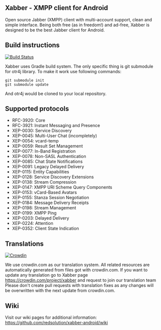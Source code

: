 ## Xabber - XMPP client for Android

Open source Jabber (XMPP) client with multi-account support, clean and simple interface.
Being both free (as in freedom!) and ad-free, Xabber is designed to be the best Jabber client for Android.

## Build instructions
[![Build Status](https://travis-ci.org/redsolution/xabber-android.svg?branch=develop)](https://travis-ci.org/redsolution/xabber-android)

Xabber uses Gradle build system. The only specific thing is git submodule for otr4j library. To make it work use following commands:

 ```
 git submodule init
 git submodule update
 ```
 And otr4j would be cloned to your local repository. 

## Supported protocols

* RFC-3920: Core
* RFC-3921: Instant Messaging and Presence
* XEP-0030: Service Discovery
* XEP-0045: Multi-User Chat (incompletely)
* XEP-0054: vcard-temp
* XEP-0059: Result Set Management
* XEP-0077: In-Band Registration
* XEP-0078: Non-SASL Authentication
* XEP-0085: Chat State Notifications
* XEP-0091: Legacy Delayed Delivery
* XEP-0115: Entity Capabilities
* XEP-0128: Service Discovery Extensions
* XEP-0138: Stream Compression
* XEP-0147: XMPP URI Scheme Query Components
* XEP-0153: vCard-Based Avatars
* XEP-0155: Stanza Session Negotiation
* XEP-0184: Message Delivery Receipts
* XEP-0198: Stream Management
* XEP-0199: XMPP Ping
* XEP-0203: Delayed Delivery
* XEP-0224: Attention
* XEP-0352: Client State Indication

## Translations
[![Crowdin](https://d322cqt584bo4o.cloudfront.net/xabber/localized.svg)](https://crowdin.com/project/xabber)

We use crowdin.com as our translation system.
All related resources are automatically generated from files got with crowdin.com.
If you want to update any translation go to Xabber page https://crowdin.com/project/xabber and request to join our translation team
Please don't create pull requests with translation fixes as any changes will be overwritten with the next update from crowdin.com.

## Wiki

Visit our wiki pages for additional information: https://github.com/redsolution/xabber-android/wiki

